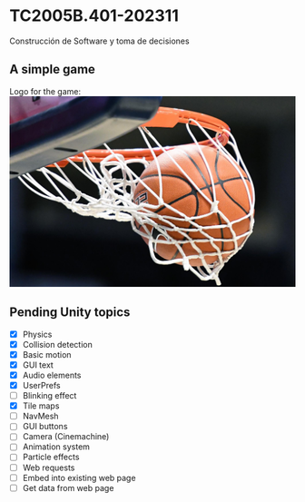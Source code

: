 # TC2005B.401-202311
Construcción de Software y toma de decisiones

## A simple game

Logo for the game:
![Game Logo](Images/021321_001_basketball.JPG)

## Pending Unity topics

- [x] Physics
- [x] Collision detection
- [x] Basic motion
- [x] GUI text
- [x] Audio elements
- [x] UserPrefs
- [ ] Blinking effect
- [x] Tile maps
- [ ] NavMesh
- [ ] GUI buttons
- [ ] Camera (Cinemachine)
- [ ] Animation system
- [ ] Particle effects
- [ ] Web requests
- [ ] Embed into existing web page
- [ ] Get data from web page
